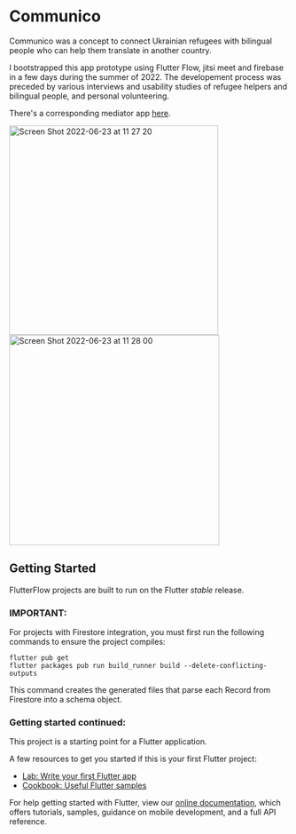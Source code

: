 # Communico

Communico was a concept to connect Ukrainian refugees with bilingual people who can help them translate in another country.

I bootstrapped this app prototype using Flutter Flow, jitsi meet and firebase in a few days during the summer of 2022. The developement process was preceded by various interviews and usability studies of refugee helpers and bilingual people, and personal volunteering.

There's a corresponding mediator app [here](https://github.com/defo10/communico-mediator-app).

<img width="377" alt="Screen Shot 2022-06-23 at 11 27 20" src="https://user-images.githubusercontent.com/5160048/224329938-0c6da60d-8cbf-4f6a-8e62-b12b465e5565.png">
<img width="379" alt="Screen Shot 2022-06-23 at 11 28 00" src="https://user-images.githubusercontent.com/5160048/224329927-ab653b49-5cd5-4d8d-9103-11ad37fe5563.png">


## Getting Started

FlutterFlow projects are built to run on the Flutter _stable_ release.

### IMPORTANT:

For projects with Firestore integration, you must first run the following commands to ensure the project compiles:

```
flutter pub get
flutter packages pub run build_runner build --delete-conflicting-outputs
```

This command creates the generated files that parse each Record from Firestore into a schema object.

### Getting started continued:

This project is a starting point for a Flutter application.

A few resources to get you started if this is your first Flutter project:

- [Lab: Write your first Flutter app](https://flutter.dev/docs/get-started/codelab)
- [Cookbook: Useful Flutter samples](https://flutter.dev/docs/cookbook)

For help getting started with Flutter, view our
[online documentation](https://flutter.dev/docs), which offers tutorials,
samples, guidance on mobile development, and a full API reference.
